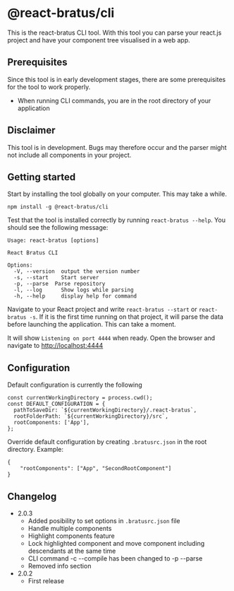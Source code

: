 # @react-bratus/cli

This is the react-bratus CLI tool. With this tool you can parse your react.js project and have your component tree visualised in a web app.

## Prerequisites

Since this tool is in early development stages, there are some prerequisites for the tool to work properly.

- When running CLI commands, you are in the root directory of your application

## Disclaimer

This tool is in development. Bugs may therefore occur and the parser might not include all components in your project.

## Getting started

Start by installing the tool globally on your computer. This may take a while.

`npm install -g @react-bratus/cli`

Test that the tool is installed correctly by running `react-bratus --help`. You should see the following message:

```(text)
Usage: react-bratus [options]

React Bratus CLI

Options:
  -V, --version  output the version number
  -s, --start    Start server
  -p, --parse  Parse repository
  -l, --log      Show logs while parsing
  -h, --help     display help for command
```

Navigate to your React project and write `react-bratus --start` or `react-bratus -s`. If it is the first time running on that project, it will parse the data before launching the application. This can take a moment.

It will show `Listening on port 4444` when ready. Open the browser and navigate to [http://localhost:4444](http://localhost:4444)

## Configuration

Default configuration is currently the following

```(Typescript)
const currentWorkingDirectory = process.cwd();
const DEFAULT_CONFIGURATION = {
  pathToSaveDir: `${currentWorkingDirectory}/.react-bratus`,
  rootFolderPath: `${currentWorkingDirectory}/src`,
  rootComponents: ['App'],
};
```

Override default configuration by creating `.bratusrc.json` in the root directory. Example:

```(json)
{
    "rootComponents": ["App", "SecondRootComponent"]
}
```

## Changelog

- 2.0.3
  - Added posibility to set options in `.bratusrc.json` file
  - Handle multiple components
  - Highlight components feature
  - Lock highlighted component and move component including descendants at the same time
  - CLI command -c --compile has been changed to -p --parse
  - Removed info section
- 2.0.2
  - First release
